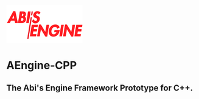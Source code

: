 <img src="./res/icons/1x/engine-logo.png" alt="engine logo" width="200"/>

# AEngine-CPP

## The Abi's Engine Framework Prototype for C++.
